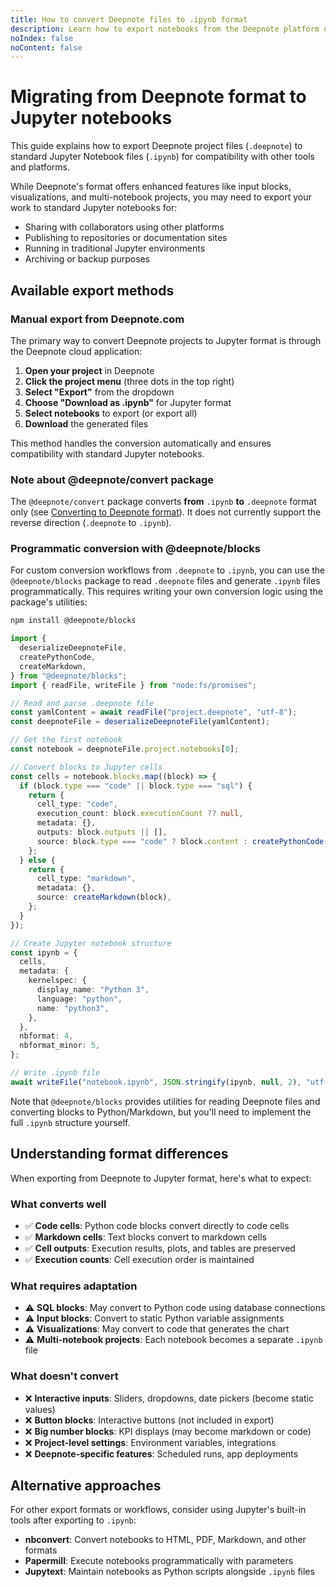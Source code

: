 ```yaml
---
title: How to convert Deepnote files to .ipynb format
description: Learn how to export notebooks from the Deepnote platform or convert `.deepnote` files to standard Jupyter Notebook (`.ipynb`) format for use with other tools and platforms.
noIndex: false
noContent: false
---
```


# Migrating from Deepnote format to Jupyter notebooks

This guide explains how to export Deepnote project files (`.deepnote`) to standard Jupyter Notebook files (`.ipynb`) for compatibility with other tools and platforms.

While Deepnote's format offers enhanced features like input blocks, visualizations, and multi-notebook projects, you may need to export your work to standard Jupyter notebooks for:

- Sharing with collaborators using other platforms
- Publishing to repositories or documentation sites
- Running in traditional Jupyter environments
- Archiving or backup purposes

## Available export methods

### Manual export from Deepnote.com

The primary way to convert Deepnote projects to Jupyter format is through the Deepnote cloud application:

1. **Open your project** in Deepnote
2. **Click the project menu** (three dots in the top right)
3. **Select "Export"** from the dropdown
4. **Choose "Download as .ipynb"** for Jupyter format
5. **Select notebooks** to export (or export all)
6. **Download** the generated files

This method handles the conversion automatically and ensures compatibility with standard Jupyter notebooks.

### Note about @deepnote/convert package

The `@deepnote/convert` package converts **from** `.ipynb` **to** `.deepnote` format only (see [Converting to Deepnote format](https://deepnote.com/docs/converting-notebooks)). It does not currently support the reverse direction (`.deepnote` to `.ipynb`).

### Programmatic conversion with @deepnote/blocks

For custom conversion workflows from `.deepnote` to `.ipynb`, you can use the `@deepnote/blocks` package to read `.deepnote` files and generate `.ipynb` files programmatically. This requires writing your own conversion logic using the package's utilities:

```bash
npm install @deepnote/blocks
```

```typescript
import {
  deserializeDeepnoteFile,
  createPythonCode,
  createMarkdown,
} from "@deepnote/blocks";
import { readFile, writeFile } from "node:fs/promises";

// Read and parse .deepnote file
const yamlContent = await readFile("project.deepnote", "utf-8");
const deepnoteFile = deserializeDeepnoteFile(yamlContent);

// Get the first notebook
const notebook = deepnoteFile.project.notebooks[0];

// Convert blocks to Jupyter cells
const cells = notebook.blocks.map((block) => {
  if (block.type === "code" || block.type === "sql") {
    return {
      cell_type: "code",
      execution_count: block.executionCount ?? null,
      metadata: {},
      outputs: block.outputs || [],
      source: block.type === "code" ? block.content : createPythonCode(block),
    };
  } else {
    return {
      cell_type: "markdown",
      metadata: {},
      source: createMarkdown(block),
    };
  }
});

// Create Jupyter notebook structure
const ipynb = {
  cells,
  metadata: {
    kernelspec: {
      display_name: "Python 3",
      language: "python",
      name: "python3",
    },
  },
  nbformat: 4,
  nbformat_minor: 5,
};

// Write .ipynb file
await writeFile("notebook.ipynb", JSON.stringify(ipynb, null, 2), "utf-8");
```

Note that `@deepnote/blocks` provides utilities for reading Deepnote files and converting blocks to Python/Markdown, but you'll need to implement the full `.ipynb` structure yourself.

## Understanding format differences

When exporting from Deepnote to Jupyter format, here's what to expect:

### What converts well

- ✅ **Code cells**: Python code blocks convert directly to code cells
- ✅ **Markdown cells**: Text blocks convert to markdown cells
- ✅ **Cell outputs**: Execution results, plots, and tables are preserved
- ✅ **Execution counts**: Cell execution order is maintained

### What requires adaptation

- ⚠️ **SQL blocks**: May convert to Python code using database connections
- ⚠️ **Input blocks**: Convert to static Python variable assignments
- ⚠️ **Visualizations**: May convert to code that generates the chart
- ⚠️ **Multi-notebook projects**: Each notebook becomes a separate `.ipynb` file

### What doesn't convert

- ❌ **Interactive inputs**: Sliders, dropdowns, date pickers (become static values)
- ❌ **Button blocks**: Interactive buttons (not included in export)
- ❌ **Big number blocks**: KPI displays (may become markdown or code)
- ❌ **Project-level settings**: Environment variables, integrations
- ❌ **Deepnote-specific features**: Scheduled runs, app deployments

## Alternative approaches

For other export formats or workflows, consider using Jupyter's built-in tools after exporting to `.ipynb`:

- **nbconvert**: Convert notebooks to HTML, PDF, Markdown, and other formats
- **Papermill**: Execute notebooks programmatically with parameters
- **Jupytext**: Maintain notebooks as Python scripts alongside `.ipynb` files
